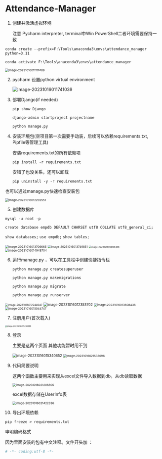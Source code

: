 # Attendance-Manager

1. 创建并激活虚拟环境

   注意 Pycharm interpreter, terminal中Win PowerShell二者环境需要保持一致

`conda create --prefix=F:\Tools\anaconda3\envs\attendance_manager python=3.11`

`conda activate F:\Tools\anaconda3\envs\attendance_manager`

<img src="C:\Users\yuanh\AppData\Roaming\Typora\typora-user-images\image-20231016011117489.png" alt="image-20231016011117489" style="zoom:67%;" />

2. pycharm 设置python virtual environment

   ![image-20231016011741039](C:\Users\yuanh\AppData\Roaming\Typora\typora-user-images\image-20231016011741039.png)
3. 部署Django(if needed)

   `pip show Django`

   `django-admin startproject projectname`

   `python manage.py`
4. 安装环境包(空项目第一次需要手动装，后续可以依赖requirements.txt, Pipfile等管理工具)

   安装requirements.txt的所有依赖项

   `pip install -r requirements.txt`

   安错了也没关系，还可以卸载

   `pip uninstall -y -r requirements.txt`

也可以通过manage.py快速检查安装包

<img src="C:\Users\yuanh\AppData\Roaming\Typora\typora-user-images\image-20231016012202551.png" alt="image-20231016012202551" style="zoom:67%;" />

5. 创建数据库

`mysql -u root -p`

`create database empdb DEFAULT CHARSET utf8 COLLATE utf8_general_ci;`

`show databases;`
`use empdb;`
`show tables;`

<img src="C:\Users\yuanh\AppData\Roaming\Typora\typora-user-images\image-20231016013706665.png" alt="image-20231016013706665" style="zoom:67%;" />

<img src="C:\Users\yuanh\AppData\Roaming\Typora\typora-user-images\image-20231016013749851.png" alt="image-20231016013749851" style="zoom:66%;" />

<img src="C:\Users\yuanh\AppData\Roaming\Typora\typora-user-images\image-20231016014136456.png" alt="image-20231016014136456" style="zoom:50%;" />

<img src="C:\Users\yuanh\AppData\Roaming\Typora\typora-user-images\image-20231016014948704.png" alt="image-20231016014948704" style="zoom:67%;" />

6. 运行manage.py ，可以在工具栏中创建快捷指令栏

   `python manage.py createsuperuser`

   `python manage.py makemigrations`

   `python manage.py migrate`

   `python manage.py runserver`

<img src="C:\Users\yuanh\AppData\Roaming\Typora\typora-user-images\image-20231016012244947.png" alt="image-20231016012244947" style="zoom:60%;" />

<img src="C:\Users\yuanh\AppData\Roaming\Typora\typora-user-images\image-20231016012353702.png" alt="image-20231016012353702" style="zoom:80%;" />

<img src="C:\Users\yuanh\AppData\Roaming\Typora\typora-user-images\image-20231016013608436.png" alt="image-20231016013608436" style="zoom:67%;" />

<img src="C:\Users\yuanh\AppData\Roaming\Typora\typora-user-images\image-20231016015044747.png" alt="image-20231016015044747" style="zoom:67%;" />

7. 注册用户(首次载入)

<img src="C:\Users\yuanh\AppData\Roaming\Typora\typora-user-images\image-20231016015230868.png" alt="image-20231016015230868" style="zoom: 42%;" />

8. 登录

   主要是这两个页面 其他功能暂时用不到

   <img src="C:\Users\yuanh\AppData\Roaming\Typora\typora-user-images\image-20231016015340652.png" alt="image-20231016015340652" style="zoom:80%;" />

   <img src="C:\Users\yuanh\AppData\Roaming\Typora\typora-user-images\image-20231016021533696.png" alt="image-20231016021533696" style="zoom:67%;" />
9. 代码简要说明

   这两个函数主要用来实现从excel文件导入数据到db，从db读取数据

   <img src="C:\Users\yuanh\AppData\Roaming\Typora\typora-user-images\image-20231016021206805.png" alt="image-20231016021206805" style="zoom:67%;" />

   excel数据存储在UserInfo表

   <img src="C:\Users\yuanh\AppData\Roaming\Typora\typora-user-images\image-20231016021422336.png" alt="image-20231016021422336" style="zoom:67%;" />
10. 导出环境依赖

`pip freeze > requirements.txt`

申明编码格式

因为里面安装的包有中文注释。文件开头加 ：

```python
# -*- coding:utf-8 -*-
```
